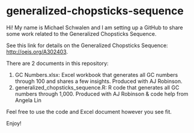 # generalized-chopsticks-sequence

Hi!  My name is Michael Schwalen and I am setting up a GitHub to share some work related to the Generalized Chopsticks Sequence.

See this link for details on the Generalized Chopsticks Sequence: http://oeis.org/A302403.

There are 2 documents in this repository:
1) GC Numbers.xlsx: Excel workbook that generates all GC numbers through 100 and shares a few insights.  Produced with AJ Robinson.
2) generalized_chopsticks_sequence.R: R code that generates all GC numbers through 1,000.  Produced with AJ Robinson & code help from Angela Lin

Feel free to use the code and Excel document however you see fit.

Enjoy!
